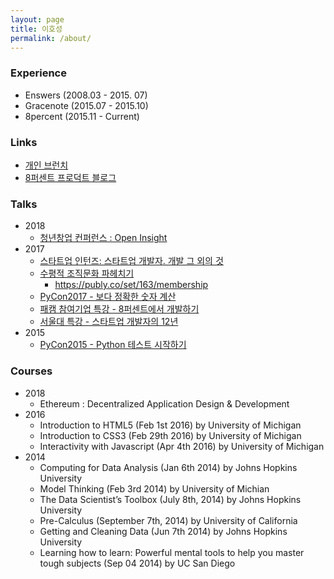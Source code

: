 ```yaml
---
layout: page
title: 이호성
permalink: /about/
---
```


### Experience

* Enswers  (2008.03 - 2015. 07)
* Gracenote (2015.07 - 2015.10)
* 8percent (2015.11 - Current)

### Links

* [개인 브런치](https://brunch.co.kr/@leehosung)
* [8퍼센트 프로덕트 블로그](https://8percent.github.io)

### Talks

* 2018
  * [청년창업 컨퍼런스 : Open Insight](https://www.openinsightcon.com/)
* 2017
  * [스타트업 인턴즈: 스타트업 개발자. 개발 그 외의 것](http://slides.com/hosunglee-1/deck-1-2-3-4-11)
  * [수평적 조직문화 파헤치기](http://slides.com/hosunglee-1/deck-1-2-3-6-12)
    * https://publy.co/set/163/membership
  * [PyCon2017 - 보다 정확한 숫자 계산](http://slides.com/hosunglee-1/deck-10#/)
  * [패캠 참여기업 특강 - 8퍼센트에서 개발하기](http://slides.com/hosunglee-1/deck-1-2-3-4-7#/)
  * [서울대 특강 - 스타트업 개발자의 12년](http://slides.com/hosunglee-1/deck-1-2-3-6#/)
* 2015
  * [PyCon2015 - Python 테스트 시작하기](http://slides.com/hosunglee-1/deck#/)

### Courses

* 2018
  * Ethereum : Decentralized Application Design & Development
* 2016
  * Introduction to HTML5 (Feb 1st 2016) by University of Michigan
  * Introduction to CSS3 (Feb 29th 2016) by University of Michigan
  * Interactivity with Javascript (Apr 4th 2016) by University of Michigan
* 2014
  * Computing for Data Analysis (Jan 6th 2014) by Johns Hopkins University
  * Model Thinking (Feb 3rd 2014) by University of Michian
  * The Data Scientist’s Toolbox (July 8th, 2014) by Johns Hopkins University
  * Pre-Calculus (September 7th, 2014) by University of California
  * Getting and Cleaning Data (Jun 7th 2014) by Johns Hopkins University
  * Learning how to learn: Powerful mental tools to help you master tough subjects (Sep 04 2014) by UC San Diego
